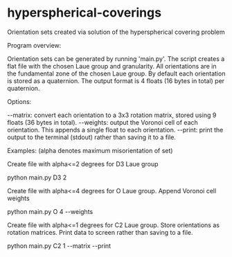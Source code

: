 # hyperspherical-coverings
Orientation sets created via solution of the hyperspherical covering problem

Program overview:

Orientation sets can be generated by running 'main.py'.  The script creates a flat file with the chosen Laue group and granularity.  All orientations are in the fundamental zone of the chosen Laue group.  By default each orientation is stored as a quaternion.  The output format is 4 floats (16 bytes in total) per quaternion.

Options:

--matrix: convert each orientation to a 3x3 rotation matrix, stored using 9 floats (36 bytes in total).
--weights: output the Voronoi cell of each orientation.  This appends a single float to each orientation.
--print: print the output to the terminal (stdout) rather than saving it to a file.


Examples:
(alpha denotes maximum misorientation of set)

Create file with alpha<=2 degrees for D3 Laue group

python main.py D3 2

Create file with alpha<=4 degrees for O Laue group.  Append Voronoi cell weights

python main.py O 4 --weights

Create file with alpha<=1 degrees for C2 Laue group.  Store orientations as rotation matrices.  Print data to screen rather than saving to a file.

python main.py C2 1 --matrix --print
